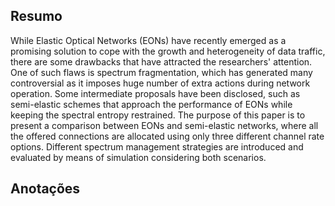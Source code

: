 ## Resumo

While Elastic Optical Networks (EONs) have recently emerged as a promising solution to cope with the growth and heterogeneity of data traffic, there are some drawbacks that have attracted the researchers' attention. One of such flaws is spectrum fragmentation, which has generated many controversial as it imposes huge number of extra actions during network operation. Some intermediate proposals have been disclosed, such as semi-elastic schemes that approach the performance of EONs while keeping the spectral entropy restrained. The purpose of this paper is to present a comparison between EONs and semi-elastic networks, where all the offered connections are allocated using only three different channel rate options. Different spectrum management strategies are introduced and evaluated by means of simulation considering both scenarios.


## Anotações

